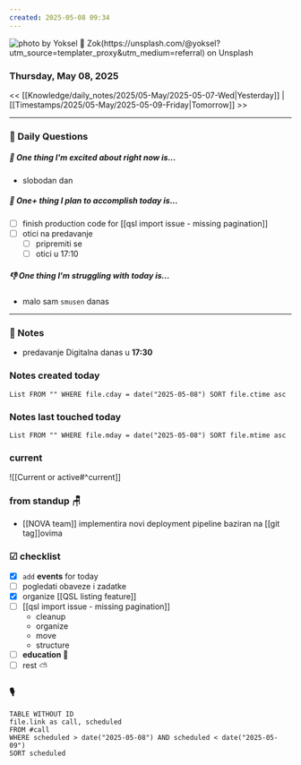 ```yaml
---
created: 2025-05-08 09:34
---
```

![photo by Yoksel 🌿 Zok(https://unsplash.com/@yoksel?utm_source=templater_proxy&utm_medium=referral) on Unsplash](https://images.unsplash.com/photo-1704049492642-230f8ec66166?crop=entropy&cs=srgb&fm=jpg&ixid=M3w2NDU1OTF8MHwxfHJhbmRvbXx8fHx8fHx8fDE3NDY2ODk2NjR8&ixlib=rb-4.1.0&q=85&w=200&h=200)
### Thursday, May 08, 2025

<< [[Knowledge/daily_notes/2025/05-May/2025-05-07-Wed|Yesterday]] | [[Timestamps/2025/05-May/2025-05-09-Friday|Tomorrow]] >>

___
### 📅 Daily Questions

##### 🙌 **One thing I'm excited about right now is...**
- slobodan dan

##### 🚀 **One+ thing I plan to accomplish today is...**
- [ ] finish production code for [[qsl import issue - missing pagination]]
- [ ] otici na predavanje
	- [ ] pripremiti se
	- [ ] otici u 17:10

##### 👎 **One thing I'm struggling with today is...**
- malo sam `smusen` danas

---
### 📝 Notes
- predavanje Digitalna danas u **17:30**

### Notes created today
```dataview
List FROM "" WHERE file.cday = date("2025-05-08") SORT file.ctime asc
```

### Notes last touched today
```dataview
List FROM "" WHERE file.mday = date("2025-05-08") SORT file.mtime asc
`````
### **current**
![[Current or active#^current]]

### from **standup** 🪑
- [[NOVA team]] implementira novi deployment pipeline baziran na [[git tag]]ovima

### ☑ checklist
- [x] `add` **events** for today
- [ ] pogledati  obaveze i zadatke
- [x] organize [[QSL listing feature]]
- [ ] [[qsl import issue - missing pagination]]
	- cleanup
	- organize
	- move
	- structure
- [ ] **education 🎒**
- [ ] rest ⛅ 

### 🎙

```dataview
TABLE WITHOUT ID
file.link as call, scheduled
FROM #call
WHERE scheduled > date("2025-05-08") AND scheduled < date("2025-05-09")
SORT scheduled
```
